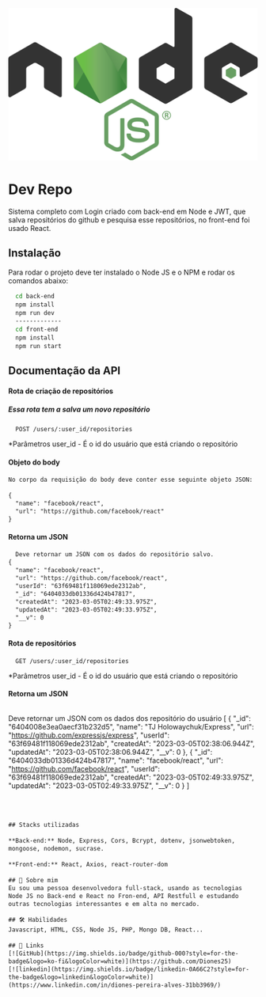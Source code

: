 
![img](./back-end/src/assets/node.png)
# Dev Repo

Sistema completo com Login criado com back-end em Node e JWT, que salva repositórios do github e pesquisa esse repositórios, no front-end foi usado React.
## Instalação

Para rodar o projeto deve ter instalado o Node JS e o NPM e rodar os comandos abaixo:

```bash
  cd back-end
  npm install 
  npm run dev
  -------------
  cd front-end
  npm install 
  npm run start
```

## Documentação da API

#### Rota de criação de repositórios
##### Essa rota tem a salva um novo repositório

```
  POST /users/:user_id/repositories
```
*Parâmetros user_id - É o id do usuário que está criando o repositório

#### Objeto do body 
```
No corpo da requisição do body deve conter esse seguinte objeto JSON:

{
  "name": "facebook/react",
  "url": "https://github.com/facebook/react"
}

```

#### Retorna um JSON

```
  Deve retornar um JSON com os dados do repositório salvo.
{
  "name": "facebook/react",
  "url": "https://github.com/facebook/react",
  "userId": "63f69481f118069ede2312ab",
  "_id": "6404033db01336d424b47817",
  "createdAt": "2023-03-05T02:49:33.975Z",
  "updatedAt": "2023-03-05T02:49:33.975Z",
  "__v": 0
}
````

#### Rota de repositórios

```
  GET /users/:user_id/repositories
```
*Parâmetros user_id - É o id do usuário que está criando o repositório

#### Retorna um JSON

```
```
  Deve retornar um JSON com os dados dos repositório do usuário
[
  {
    "_id": "6404008e3ea0aecf31b232d5",
    "name": "TJ Holowaychuk/Express",
    "url": "https://github.com/expressjs/express",
    "userId": "63f69481f118069ede2312ab",
    "createdAt": "2023-03-05T02:38:06.944Z",
    "updatedAt": "2023-03-05T02:38:06.944Z",
    "__v": 0
  },
  {
    "_id": "6404033db01336d424b47817",
    "name": "facebook/react",
    "url": "https://github.com/facebook/react",
    "userId": "63f69481f118069ede2312ab",
    "createdAt": "2023-03-05T02:49:33.975Z",
    "updatedAt": "2023-03-05T02:49:33.975Z",
    "__v": 0
  }
]
````



## Stacks utilizadas

**Back-end:** Node, Express, Cors, Bcrypt, dotenv, jsonwebtoken, mongoose, nodemon, sucrase.

**Front-end:** React, Axios, react-router-dom

## 🚀 Sobre mim
Eu sou uma pessoa desenvolvedora full-stack, usando as tecnologias Node JS no Back-end e React no Fron-end, API Restfull e estudando outras tecnologias interessantes e em alta no mercado.

## 🛠 Habilidades
Javascript, HTML, CSS, Node JS, PHP, Mongo DB, React...

## 🔗 Links
[![GitHub](https://img.shields.io/badge/github-000?style=for-the-badge&logo=ko-fi&logoColor=white)](https://github.com/Diones25)
[![linkedin](https://img.shields.io/badge/linkedin-0A66C2?style=for-the-badge&logo=linkedin&logoColor=white)](https://www.linkedin.com/in/diones-pereira-alves-31bb3969/)


